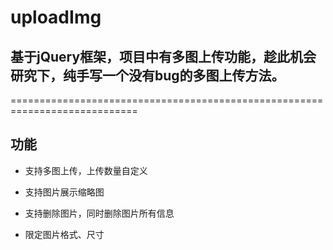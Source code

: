 # uploadImg

## 基于jQuery框架，项目中有多图上传功能，趁此机会研究下，纯手写一个没有bug的多图上传方法。

============================================================================

## 功能

* 支持多图上传，上传数量自定义

* 支持图片展示缩略图

* 支持删除图片，同时删除图片所有信息

* 限定图片格式、尺寸
